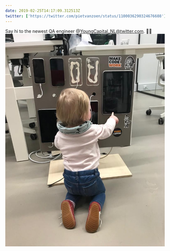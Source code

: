 ```yaml
---
date: 2019-02-25T14:17:09.312513Z
twitter: ['https://twitter.com/pietvanzoen/status/1100036290324676608']
---
```

Say hi to the newest QA engineer @YoungCapital_NL@twitter.com. 💁‍♀️ ![](/media/A9519998-B947-4762-BE71-2D88861C4C4F.jpeg)
